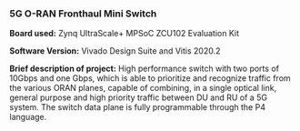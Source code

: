 ### 5G O-RAN Fronthaul Mini Switch

**Board used:** Zynq UltraScale+ MPSoC ZCU102 Evaluation Kit

**Software Version:** Vivado Design Suite and Vitis  2020.2

**Brief description of project:** High performance switch with two ports of 10Gbps and one Gbps, which is able to prioritize and recognize traffic from the various ORAN planes, capable of combining, in a single optical link, general purpose and high priority traffic between DU and RU of a 5G system. The switch data plane is  fully  programmable through  the  P4  language.

